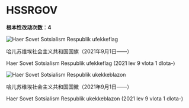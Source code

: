 HSSRGOV
======

**根本性改动次数**：**4**

![Haer Sovet Sotsialism Respublik ufekkeflag](https://openg-qkmb.github.io/haerssr/Haer%20SSR.png)

哈儿苏维埃社会主义共和国国旗（2021年9月1日——）

Haer Sovet Sotsialism Respublik ufekkeflag (2021 lev 9 vlota 1 dlota-)

![Haer Sovet Sotsialism Respublik ukekkeblazon](https://openg-qkmb.github.io/haerssr/Haer%20SSR-Emblem.png)

哈儿苏维埃社会主义共和国国徽（2021年9月1日——）

Haer Sovet Sotsialism Respublik ukekkeblazon (2021 lev 9 vlota 1 dlota-)